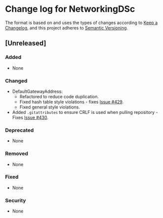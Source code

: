 # Change log for NetworkingDSc

The format is based on and uses the types of changes according to [Keep a Changelog](https://keepachangelog.com/en/1.0.0/),
and this project adheres to [Semantic Versioning](https://semver.org/spec/v2.0.0.html).

## [Unreleased]

### Added

- None

### Changed

- DefaultGatewayAddress:
  - Refactored to reduce code duplication.
  - Fixed hash table style violations - fixes [Issue #429](https://github.com/PowerShell/NetworkingDsc/issues/429).
  - Fixed general style violations.
- Added `.gitattributes` to ensure CRLF is used when pulling repository - Fixes
  [Issue #430](https://github.com/PowerShell/NetworkingDsc/issues/430).

### Deprecated

- None

### Removed

- None

### Fixed

- None

### Security

- None
